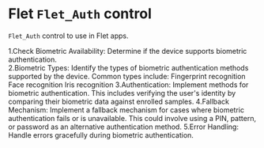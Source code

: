 # Flet `Flet_Auth` control

`Flet_Auth` control to use in Flet apps.

1.Check Biometric Availability:
    Determine if the device supports biometric authentication.  
2.Biometric Types:
    Identify the types of biometric authentication methods supported by the device. Common types include:
        Fingerprint recognition
        Face recognition
        Iris recognition
3.Authentication:
    Implement methods for biometric authentication. This includes verifying the user's identity by comparing their biometric data against enrolled samples.
4.Fallback Mechanism:
    Implement a fallback mechanism for cases where biometric authentication fails or is unavailable. This could involve using a PIN, pattern, or password as an alternative authentication method.
5.Error Handling:
    Handle errors gracefully during biometric authentication.
